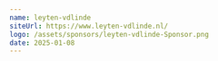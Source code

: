 ```yaml
---
name: leyten-vdlinde
siteUrl: https://www.leyten-vdlinde.nl/
logo: /assets/sponsors/leyten-vdlinde-Sponsor.png
date: 2025-01-08
---
```

